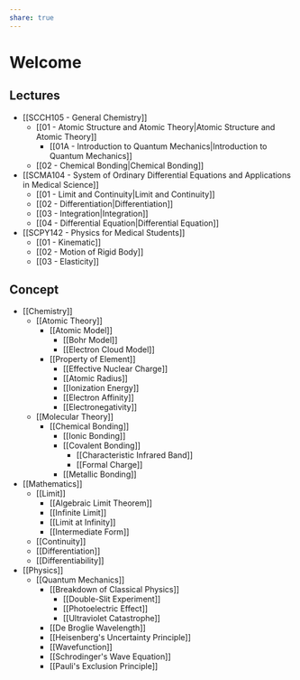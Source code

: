 ```yaml
---
share: true
---
```


# Welcome

## Lectures

- [[SCCH105 - General Chemistry]]
	- [[01 - Atomic Structure and Atomic Theory|Atomic Structure and Atomic Theory]]
		- [[01A - Introduction to Quantum Mechanics|Introduction to Quantum Mechanics]]
	- [[02 - Chemical Bonding|Chemical Bonding]]
- [[SCMA104 - System of Ordinary Differential Equations and Applications in Medical Science]]
	- [[01 - Limit and Continuity|Limit and Continuity]]
	- [[02 - Differentiation|Differentiation]]
	- [[03 - Integration|Integration]]
	- [[04 - Differential Equation|Differential Equation]]
- [[SCPY142 - Physics for Medical Students]]
	- [[01 - Kinematic]]
	- [[02 - Motion of Rigid Body]]
	- [[03 - Elasticity]]

## Concept

- [[Chemistry]]
	- [[Atomic Theory]]
		- [[Atomic Model]]
			- [[Bohr Model]]
			- [[Electron Cloud Model]]
		- [[Property of Element]]
			- [[Effective Nuclear Charge]]
			- [[Atomic Radius]]
			- [[Ionization Energy]]
			- [[Electron Affinity]]
			- [[Electronegativity]]
	- [[Molecular Theory]]
		- [[Chemical Bonding]]
			- [[Ionic Bonding]]
			- [[Covalent Bonding]]
				- [[Characteristic Infrared Band]]
				- [[Formal Charge]]
			- [[Metallic Bonding]]  
- [[Mathematics]]
	- [[Limit]]
		- [[Algebraic Limit Theorem]]
		- [[Infinite Limit]]
		- [[Limit at Infinity]]
		- [[Intermediate Form]]
	- [[Continuity]]
	- [[Differentiation]]
	- [[Differentiability]]  
- [[Physics]]
	- [[Quantum Mechanics]]
		- [[Breakdown of Classical Physics]]
			- [[Double-Slit Experiment]]
			- [[Photoelectric Effect]]
			- [[Ultraviolet Catastrophe]]
		- [[De Broglie Wavelength]]
		- [[Heisenberg's Uncertainty Principle]]
		- [[Wavefunction]]
		- [[Schrodinger's Wave Equation]]
		- [[Pauli's Exclusion Principle]]
